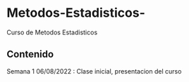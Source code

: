 # Metodos-Estadisticos-
Curso de Metodos Estadisticos 


## Contenido 
Semana 1 
06/08/2022 : Clase inicial, presentacion del curso 
